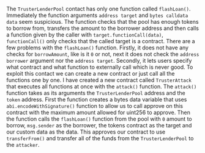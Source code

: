 The `TrusterLenderPool` contact has only one function called `flashLoan()`. Immediately the function arguments `address target` and `bytes calldata data` seem suspicious. The function checks that the pool has enough tokens to borrow from, transfers the amount to the borrower address and then calls a function given by the caller with `target.functionCall(data)`, `functionCall()` only checks that the called target is a contract. There are a few problems with the `flashLoan()` function. Firstly, it does not have any checks for `borrowAmount`, like is it `0` or not, next it does not check the `address borrower` argument nor the `address target`. Secondly, it lets users specify what contract and what function to externally call which is never good. To exploit this contact we can create a new contract or just call all the functions one by one. I have created a new contract called `TrusterAttack` that executes all functions at once with the `attack()` function. The `attack()` function takes as its arguments the `TrusterLenderPool` address and the `token` address. First the function creates a bytes data variable that uses `abi.encodeWithSignature()` function to allow us to call approve on this contract with the maximum amount allowed for uint256 to approve. Then the function calls the `flashLoan()` function from the pool with `0` amount to borrow, `msg.sender` as the borrower, the tokens contract as the target and our custom data as the data. This approves our contract to use `transferFrom()` and transfer all of the funds from the `TrusterLenderPool` to the `attacker`.
